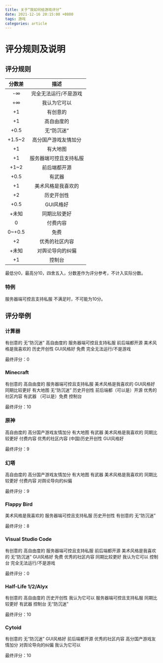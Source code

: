 ```yaml
---
title: 关于“我如何给游戏评分”
date: 2021-12-16 20:15:00 +0800
tags: 游戏
categories: article
---
```

# 评分规则及说明

## 评分规则

| 分数差 |          描述          |
| :----: | :--------------------: |
|  -∞  | 完全无法运行/不是游戏 |
|  +∞  |      我认为它可以      |
|   +1   |        有创意的        |
|   +1   |       高自由度的       |
|  +0.5  |      无“防沉迷”      |
| +1.5~2 |  高分国产游戏友情加分  |
|   +1   |        有大地图        |
|   +1   | 服务器端可控且支持私服 |
|  +1~2  |      前后端都开源      |
|  +0.5  |         有武器         |
|   +1   |   美术风格是我喜欢的   |
|   +2   |       历史开创性       |
|  +0.5  |       GUI风格好       |
| +未知 |      同期比较更好      |
|   0   |        付费内容        |
| 0~+0.5 |          免费          |
|   +2   |     优秀的社区内容     |
| +未知 |    对舆论导向的纠偏    |
|   +1   |         控制台         |

最低分0，最高分10，四舍五入，分数差作为评分参考，不计入实际分数。

### 特例

服务器端可控且支持私服 不满足时，不可能为10分。

## 评分举例

### 计算器

有创意的 无“防沉迷” 高自由度的 服务器端可控且支持私服 前后端都开源 美术风格是我喜欢的 历史开创性 GUI风格好 免费 完全无法运行/不是游戏

最终评分：0

### Minecraft

有创意的 高自由度的 服务器端可控且支持私服 美术风格是我喜欢的 GUI风格好 同期比较更好 有大地图 无“防沉迷” 历史开创性 前后端都（可以是）开源 优秀的社区内容 有武器 （可以是）免费 控制台

最终评分：10

### 原神

高自由度的 高分国产游戏友情加分 有大地图 有武器 美术风格是我喜欢的 同期比较更好 付费内容 优秀的社区内容 (中国)历史开创性 GUI风格好

最终评分：9

### 幻塔

高自由度的 高分国产游戏友情加分 有大地图 有武器 美术风格是我喜欢的 同期比较更好 付费内容 对舆论导向的纠偏

最终评分：9

### Flappy Bird

美术风格是我喜欢的 服务器端可控且支持私服 历史开创性 有创意的 无“防沉迷”

最终评分：8

### Visual Studio Code

有创意的 高自由度的 服务器端可控且支持私服 前后端都开源 美术风格是我喜欢的 无“防沉迷” GUI风格好 免费 优秀的社区内容 同期比较更好 我认为它可以 控制台 完全无法运行/不是游戏

最终评分：0

### Half-Life 1/2/Alyx

有创意的 高自由度的 历史开创性 我认为它可以 服务器端可控且支持私服 同期比较更好 有武器 控制台 无“防沉迷”

最终评分：10

### Cytoid

有创意的 无“防沉迷” GUI风格好 前后端都开源 优秀的社区内容 高分国产游戏友情加分 对舆论导向的纠偏 我认为它可以

最终评分：10
